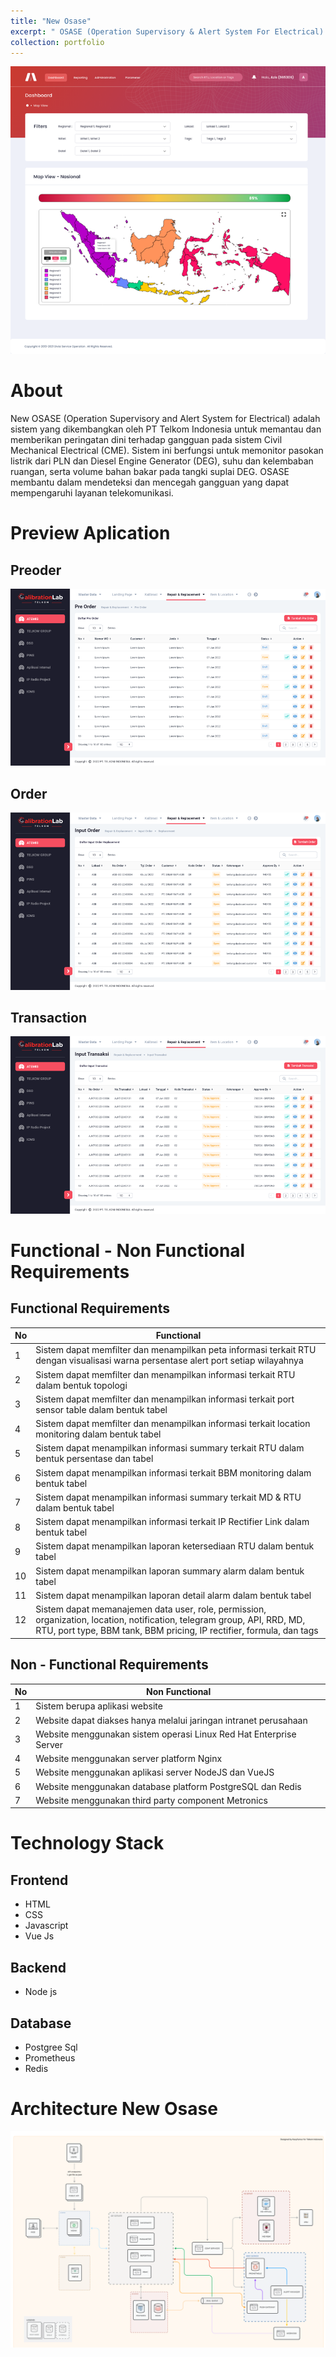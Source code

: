 ```yaml
---
title: "New Osase"
excerpt: " OSASE (Operation Supervisory & Alert System For Electrical) is a monitoring system developed by PT Telkom to monitor and retrieve measurement data via sensors that have been installe<br/><img src='/images/newosase.png'>"
collection: portfolio
---
```



<img src='/images/dashboard_monitoring.png'>

# About

New ​OSASE (Operation Supervisory and Alert System for Electrical) adalah sistem yang dikembangkan oleh PT Telkom Indonesia untuk memantau dan memberikan peringatan dini terhadap gangguan pada sistem Civil Mechanical Electrical (CME). Sistem ini berfungsi untuk memonitor pasokan listrik dari PLN dan Diesel Engine Generator (DEG), suhu dan kelembaban ruangan, serta volume bahan bakar pada tangki suplai DEG. OSASE membantu dalam mendeteksi dan mencegah gangguan yang dapat mempengaruhi layanan telekomunikasi.

# Preview Aplication

## Preoder

<img src='/images/preorder.png'>

## Order

<img src='/images/orderss.png'>

## Transaction

<img src='/images/transaksi.png'>

# Functional - Non Functional Requirements

## Functional Requirements

| No  | Functional                                                                                                                                                                                          |
|-----|-----------------------------------------------------------------------------------------------------------------------------------------------------------------------------------------------------|
|1    | Sistem dapat memfilter dan menampilkan peta informasi terkait RTU dengan visualisasi warna persentase alert port setiap wilayahnya                                                                  |
|2    | Sistem dapat memfilter dan menampilkan informasi terkait RTU dalam bentuk topologi                                                                                                                  |
|3    | Sistem dapat memfilter dan menampilkan informasi terkait port sensor table dalam bentuk tabel                                                                                                       |
|4    | Sistem dapat memfilter dan menampilkan informasi terkait location monitoring dalam bentuk tabel                                                                                                     |
|5    | Sistem dapat menampilkan informasi summary terkait RTU dalam bentuk persentase dan tabel                                                                                                            |
|6    | Sistem dapat menampilkan informasi terkait BBM monitoring dalam bentuk tabel                                                                                                                        |
|7    | Sistem dapat menampilkan informasi summary terkait MD & RTU dalam bentuk tabel                                                                                                                      |
|8    | Sistem dapat menampilkan informasi terkait IP Rectifier Link dalam bentuk tabel                                                                                                                     |
|9    | Sistem dapat menampilkan laporan ketersediaan RTU dalam bentuk tabel                                                                                                                                |
|10   | Sistem dapat menampilkan laporan summary alarm dalam bentuk tabel                                                                                                                                   |
|11   | Sistem dapat menampilkan laporan detail alarm dalam bentuk tabel                                                                                                                                    |
|12   | Sistem dapat memanajemen data user, role, permission, organization, location, notification, telegram group, API, RRD, MD, RTU, port type, BBM tank, BBM pricing, IP rectifier, formula, dan tags    |



## Non - Functional Requirements

| No  | Non Functional                                                      |
|-----|---------------------------------------------------------------------|
|1    | Sistem berupa aplikasi website                                      |
|2    | Website dapat diakses hanya melalui jaringan intranet perusahaan    |
|3    | Website menggunakan sistem operasi Linux Red Hat Enterprise Server  |
|4    | Website menggunakan server platform Nginx                           |
|5    | Website menggunakan aplikasi server NodeJS dan VueJS                |
|6    | Website menggunakan database platform PostgreSQL dan Redis          |
|7    | Website menggunakan third party component Metronics                 |


# Technology Stack

## Frontend

- HTML
- CSS
- Javascript
- Vue Js

## Backend

- Node js

## Database

- Postgree Sql
- Prometheus
- Redis

# Architecture New Osase

<img src='/images/arsitek_osase.png'>

